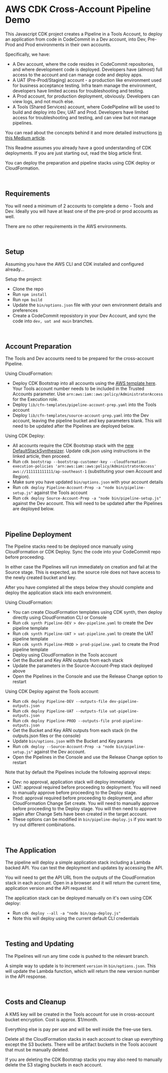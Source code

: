 # AWS CDK Cross-Account Pipeline Demo

This Javascript CDK project creates a Pipeline in a Tools Account, to deploy an application from code in CodeCommit in a Dev account,
into Dev, Pre-Prod and Prod environments in their own accounts.

Specifically, we have:
- A Dev account, where the code resides in CodeCommit repositories, and where development code is deployed.
Developers have (almost) full access to the account and can manage code and deploy apps.
- A UAT (Pre-Prod/Staging) account - a production like environment used for business acceptance testing.
Infra team manage the environment, developers have limited access for troubleshooting and testing.
- A Prod account, for production deployment, obviously. Developers can view logs, and not much else.
- A Tools (Shared Services) account, where CodePipeline will be used to build and deploy into Dev, UAT and Prod.
Developers have limited access for troubleshooting and testing, and can view but not manage pipelines.

You can read about the concepts behind it and more detailed instructions [in this Medium article](https://markilott.medium.com/cdk-cross-account-pipelines-3126e0434b0c).

This Readme assumes you already have a good understanding of CDK deployments. If you are just starting out, read the blog article first.

You can deploy the preparation and pipeline stacks using CDK deploy or CloudFormation.

&nbsp;

## Requirements

You will need a minimum of 2 accounts to complete a demo - Tools and Dev. Ideally you will have at least one of
the pre-prod or prod accounts as well.

There are no other requirements in the AWS environments.

&nbsp;

## Setup

Assuming you have the AWS CLI and CDK installed and configured already...

Setup the project:
- Clone the repo
- Run `npm install`
- Run `npm build`
- Update the `bin/options.json` file with your own environment details and preferences
- Create a CodeCommit reposistory in your Dev Account, and sync the code into `dev, uat and main` branches.

&nbsp;

## Account Preparation

The Tools and Dev accounts need to be prepared for the cross-account Pipeline.

Using CloudFormation:
- Deploy CDK Bootstrap into all accounts using the [AWS template here](https://github.com/aws/aws-cdk/blob/master/packages/aws-cdk/lib/api/bootstrap/bootstrap-template.yaml).
Your Tools account number needs to be included in the Trusted Accounts parameter. Use `arn:aws:iam::aws:policy/AdministratorAccess` for the Execution role.
- Deploy `lib/cfn-templates/pipeline-account-prep.yaml` into the Tools account
- Deploy `lib/cfn-templates/source-account-prep.yaml` into the Dev account, leaving the pipeline bucket and key parameters blank. This will need to be updated after the Pipelines are deployed below.

Using CDK Deploy:
- All accounts require the CDK Bootstrap stack with the [new DefaultStackSynthesizer](https://docs.aws.amazon.com/cdk/latest/guide/bootstrapping.html).
Update cdk.json using instructions in the linked article, then proceed.
- Run `cdk bootstrap --bootstrap-customer-key --cloudformation-execution-policies 'arn:aws:iam::aws:policy/AdministratorAccess' aws://111111111111/ap-southeast-1` (substituting your own Account and Region).
- Make sure you have updated `bin/options.json` with your account details
- Run `cdk deploy Pipeline-Account-Prep -a "node bin/pipeline-setup.js"` against the Tools account
- Run `cdk deploy Source-Account-Prep -a "node bin/pipeline-setup.js"` against the Dev account. This will need to be updated after the Pipelines are deployed below.

&nbsp;

## Pipeline Deployment

The Pipeline stacks need to be deployed once manually using CloudFormation or CDK Deploy. Sync the code into your CodeCommit repo before proceeding.

In either case the Pipelines will run immediately on creation and fail at the Source stage. This is expected, as the source role does not have access to the newly created bucket and key.

After you have completed all the steps below they should complete and deploy the application stack into each environment.

Using CloudFormation:
- You can create CloudFormation templates using CDK synth, then deploy directly using CloudFormation CLI or Console
- Run `cdk synth Pipeline-DEV > dev-pipeline.yaml` to create the Dev pipeline template
- Run `cdk synth Pipeline-UAT > uat-pipeline.yaml` to create the UAT pipeline template
- Run `cdk synth Pipeline-PROD > prod-pipeline.yaml` to create the Prod pipeline template
- Deploy using CloudFormation in the Tools account
- Get the Bucket and Key ARN outputs from each stack
- Update the parameters in the Source-Account-Prep stack deployed above
- Open the Pipelines in the Console and use the Release Change option to restart

Using CDK Deploy against the Tools account:
- Run `cdk deploy Pipeline-DEV --outputs-file dev-pipeline-outputs.json`
- Run `cdk deploy Pipeline-UAT --outputs-file uat-pipeline-outputs.json`
- Run `cdk deploy Pipeline-PROD --outputs-file prod-pipeline-outputs.json`
- Get the Bucket and Key ARN outputs from each stack (in the outputs.json files or the console)
- Update `bin/options.json` with the Bucket and Key params
- Run `cdk deploy --Source-Account-Prep -a "node bin/pipeline-setup.js"` against the Dev account.
- Open the Pipelines in the Console and use the Release Change option to restart

Note that by default the Pipelines include the following approval steps:
- Dev: no approval, application stack will deploy immediately
- UAT: approval required before proceeding to deployment. You will need to manually approve before proceeding to the Deploy stage.
- Prod: approval required before proceeding to deployment, and after CloudFormation Change Set create. You will need to manually approve before proceeding to the Deploy stage.
You will then need to approve again after Change Sets have been created in the target account.
- These options can be modified in `bin/pipeline-deploy.js` if you want to try out different combinations.

&nbsp;

## The Application

The pipeline will deploy a simple application stack including a Lambda backed API. You can test the deployment and updates by accessing the API.

You will need to get the API URL from the outputs of the CloudFormation stack in each account. Open in a browser and it will return the current time, application version and the API request Id.

The application stack can be deployed manually on it's own using CDK deploy:
- Run `cdk deploy --all -a "node bin/app-deploy.js"`
- Note this will deploy using the current default CLI credentials

&nbsp;

## Testing and Updating

The Pipelines will run any time code is pushed to the relevant branch.

A simple way to update is to increment `version` in `bin/options.json`. This will update the Lambda function, which will return the new version number in the API response.

&nbsp;

## Costs and Cleanup

A KMS key will be created in the Tools account for use in cross-account bucket encryption. Cost is approx. $1/month.

Everything else is pay per use and will be well inside the free-use tiers.

Delete all the CloudFormation stacks in each account to clean up everything except the S3 buckets. There will be artifact buckets in the Tools account that must be manually deleted.

If you are deleting the CDK Bootstrap stacks you may also need to manually delete the S3 staging buckets in each account.
